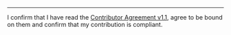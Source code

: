 

______________________________________
I confirm that I have read the [Contributor Agreement v1.1](https://github.com/tegonal/gget/blob/v0.4.1/.github/Contributor%20Agreement.txt), agree to be bound on them and confirm that my contribution is compliant.
